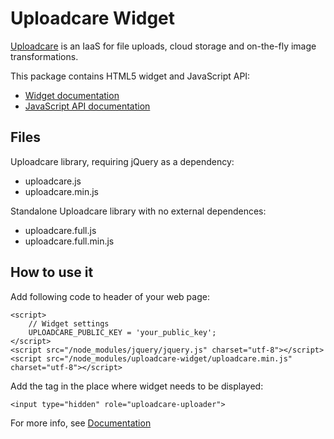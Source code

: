 Uploadcare Widget
=================

[Uploadcare](https://uploadcare.com) is an IaaS for file uploads,
cloud storage and on-the-fly image transformations.

This package contains HTML5 widget and JavaScript API:

  * [Widget documentation](https://uploadcare.com/documentation/widget/)
  * [JavaScript API documentation](https://uploadcare.com/documentation/javascript_api/)


## Files

Uploadcare library, requiring jQuery as a dependency:

  * uploadcare.js
  * uploadcare.min.js

Standalone Uploadcare library with no external dependences:

  * uploadcare.full.js
  * uploadcare.full.min.js

## How to use it

Add following code to header of your web page:

    <script>
        // Widget settings
        UPLOADCARE_PUBLIC_KEY = 'your_public_key';
    </script>
    <script src="/node_modules/jquery/jquery.js" charset="utf-8"></script>
    <script src="/node_modules/uploadcare-widget/uploadcare.min.js" charset="utf-8"></script>

Add the tag in the place where widget needs to be displayed:

    <input type="hidden" role="uploadcare-uploader">

For more info, see [Documentation](https://uploadcare.com/documentation/)
